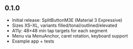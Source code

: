 ## 0.1.0

- Initial release: SplitButtonM3E (Material 3 Expressive)
- Sizes XS–XL, variants filled/tonal/outlined/elevated
- A11y: 48×48 min tap targets for each segment
- Menu via MenuAnchor, caret rotation, keyboard support
- Example app + tests
